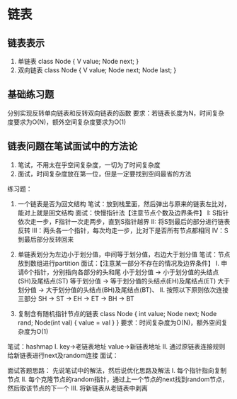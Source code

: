 # 链表
## 链表表示
1. 单链表
class Node<V> {
  V value;
  Node next;
}
2. 双向链表
class Node<V> {
  V value;
  Node next;
  Node last;
}

## 基础练习题
分别实现反转单向链表和反转双向链表的函数
要求：若链表长度为N，时间复杂度要求为O(N)，额外空间复杂度要求为O(1)

## 链表问题在笔试面试中的方法论
1. 笔试，不用太在乎空间复杂度，一切为了时间复杂度
2. 面试，时间复杂度放在第一位，但是一定要找到空间最省的方法

练习题：
1. 一个链表是否为回文结构
笔试：放到栈里面，然后弹出与原来的链表左比对，能对上就是回文结构
面试：快慢指针法【注意节点个数及边界条件】
I: S指针依次走一步，F指针一次走两步，直到S指针越界
II: 将S到最后的部分进行链表反转
III：两头各一个指针，每次均走一步，比对下是否所有节点都相同
IV：S到最后部分反转回来

2. 单链表划分为左边小于划分值，中间等于划分值，右边大于划分值
笔试：节点放到数组进行partition
面试：【注意某一部分不存在的情况及边界条件】
I. 申请6个指针，分别指向各部分的头和尾
小于划分值 -> 小于划分值的头结点(SH)及尾结点(ST)
等于划分值 -> 等于划分值的头结点(EH)及尾结点(ET)
大于划分值 -> 大于划分值的头结点(BH)及尾结点(BT)、
II. 按照以下原则依次连接三部分
SH -> ST -> EH -> ET -> BH -> BT

3. 复制含有随机指针节点的链表
class Node {
  int value;
  Node next;
  Node rand;
  Node(int val) {
    value = val
  }
}
要求：时间复杂度为O(N)，额外空间复杂度为O(1)

笔试：hashmap
I. key->老链表地址  value->新链表地址
II. 通过原链表连接规则给新链表进行next及random连接
面试：


面试答题思路：
先说笔试中的解法，然后说优化思路及解法
I. 每个指针指向复制节点
II. 每个克隆节点的random指针，通过上一个节点的next找到random节点，然后取该节点的下一个
III. 将新链表从老链表中剥离
